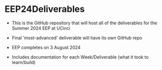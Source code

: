 # EEP24Deliverables


* This is the GitHub repository that will host all of the deliverables for the Summer 2024 EEP at UCinci

* Final 'most-advanced' deliverable will have its own GitHub repo

* EEP completes on 3 August 2024

* Includes documentation for each Week/Deliverable (what it took to learn/build)
